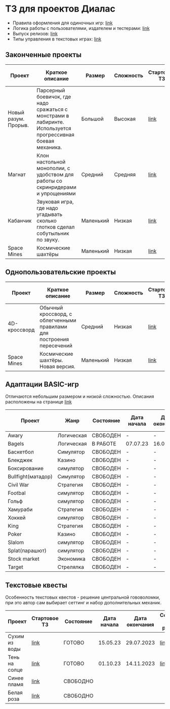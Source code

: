 # ТЗ для проектов Диалас

* Правила оформления для одиночных игр: [link](https://github.com/antlas1/reqdialas/blob/main/manuals/selfengine.md)
* Логика работы с пользователями, издателем и тестерами: [link](https://github.com/antlas1/reqdialas/blob/main/izdat.md)
* Выпуск релизов: [link](https://github.com/antlas1/reqdialas/blob/main/manuals/release.md)
* Типы управления в текстовых играх: [link](https://github.com/antlas1/reqdialas/blob/main/controltypes.md)

## Законченные проекты

| Проект               | Краткое описание                                                                                            | Размер    | Сложность | Стартовое ТЗ| Состояние     | Дата начала | Дата окончания | Ссылка на релиз | Ссылка на исходник |
| -------------------- | ----------------------------------------------------------------------------------------------------------- | --------- | --------- | ----------- | ------------- | ----------- | -------------- | --------------- | -------------------|
| Новый разум. Прорыв. | Парсерный боевичок, где надо сражаться с монстрами в лабиринте. Используется прогрессивная боевая механика. | Большой   | Высокая   | [link](https://github.com/antlas1/reqdialas/tree/main/lone/newmind2)      | <u>ЗАМОРОЖЕН</u>     | 27.11.22    | -              | -               | -                  |
| Магнат               | Клон настольной монополии, с удобством для работы со скринридерами и упрощениями                            | Средний   | Средняя   | [link](https://github.com/antlas1/reqdialas/tree/main/lone/magnat)      | **ГОТОВО**        | 06.12.22    | 17.01.23       | [link](https://github.com/antlas1/reqdialas/releases/download/v1.3/Monopolist_v_1.3.exe)          | [link](https://github.com/GDP1977/Monopolist-v-1-3)             |
| Кабанчик             | Звуковая игра, где надо угадывать сколько глотков сделал собутыльник по звуку.                              | Маленький | Низкая    | [link](https://github.com/antlas1/reqdialas/tree/main/lone/tavern)      | **ГОТОВО**        | 17.01.23    | 02.03.23       | [link](https://disk.yandex.ru/d/KZCRSljVfmB4Ag)          |                    |
| Space Mines          | Космические шахтёры                                                                                         | Маленький | Низкая    | [link](https://github.com/antlas1/reqdialas/tree/main/lone/space-mines)      | **ГОТОВО**        | 09.03.23    | 09.06.23(17.04)   | [link](https://github.com/Pobji/SpaceMine/releases/download/v0.7.2/Release.zip)          | [link](https://github.com/Pobji/SpaceMine)             |


## Однопользовательские проекты

| Проект               | Краткое описание                                                                                            | Размер    | Сложность | Стартовое ТЗ| Состояние     | Дата начала | Дата окончания | Ссылка на релиз | Ссылка на исходник |
| -------------------- | ----------------------------------------------------------------------------------------------------------- | --------- | --------- | ----------- | ------------- | ----------- | -------------- | --------------- | -------------------|
| 4D-кроссворд         | Обычный кроссворд, с облегченными правилами для построения пересечений                                      | Средний   | Низкая    | [link](https://github.com/antlas1/reqdialas/tree/main/lone/cross4D)      | **ГОТОВО**      | 25.05.23    |  08.07.23        |  [link](https://alexrax277.github.io/crossword_4d)               | [link](https://github.com/AlexRax277/crossword_4d)                   |
| Space Mines          | Космические шахтёры. Новая версия.                                                                          | Маленький | Низкая    | [link](https://github.com/antlas1/reqdialas/tree/main/lone/space-mines)      | СВОБОДНО      |             |                |                 |                    |

## Адаптации BASIC-игр

Отличаются небольшим размером и низкой сложностью. Описания расположены на странице [link](https://github.com/antlas1/reqdialas/tree/main/lone/basic)

| Проект       | Жанр          | Состояние     | Дата начала | Дата окончания | Ссылка на релиз | Ссылка на исходник |
| ------------ |-------------- |-------------- | ----------- | -------------- | --------------- | -------------------|
|  Awary       | Логическая    | СВОБОДЕН      |  -          |  -             |  -              |  -                 |  
|  Bagels      | Логическая    | В РАБОТЕ      |  07.07.23   |  16.09.23      |  [link](https://dialas.ru/wp-content/uploads/2023/09/bagels.zip) |  [link](https://github.com/YakovlevIgorr/bagels) |  
|  Баскетбол   | Cимулятор     | СВОБОДЕН      |  -          |  -             |  -              |  -                 |  
|  Блекджек    | Казино        | СВОБОДЕН      |  -          |  -             |  -              |  -                 |  
|  Боксирование| симулятор     | СВОБОДЕН      |  -          |  -             |  -              |  -                 |  
|  Bullfight(матадор)| Симулятор| СВОБОДЕН     |  -          |  -             |  -              |  -                 |  
|  Civil War   | Стратегия     | СВОБОДЕН      |  -          |  -             |  -              |  -                 |  
|  Footbal     | симулятор     | СВОБОДЕН      |  -          |  -             |  -              |  -                 |  
|  Гольф       | симулятор     | СВОБОДЕН      |  -          |  -             |  -              |  -                 |  
|  Хамураби    | Стратегия     | СВОБОДЕН      |  -          |  -             |  -              |  -                 |  
|  Хоккей      | симулятор     | СВОБОДЕН      |  -          |  -             |  -              |  -                 |  
|  King        | Стратегия     | СВОБОДЕН      |  -          |  -             |  -              |  -                 |  
|  Poker       | Казино        | СВОБОДЕН      |  -          |  -             |  -              |  -                 |  
|  Slalom      | симулятор     | СВОБОДЕН      |  -          |  -             |  -              |  -                 |  
|  Splat(парашют)| симулятор   | СВОБОДЕН      |  -          |  -             |  -              |  -                 |  
|  Stock market| Экономика     | СВОБОДЕН      |  -          |  -             |  -              |  -                 |  
|  Target      | Стрелялка     | СВОБОДЕН      |  -          |  -             |  -              |  -                 |  




## Текстовые квесты

Особенность текстовых квестов - решение центральной гововоломки, при это автор сам выбирает сеттинг и набор дополнительных механик.

| Проект               | Стартовое ТЗ| Состояние     | Дата начала | Дата окончания | Ссылка на релиз | Ссылка на исходник |
| -------------------- | ----------- | ------------- | ----------- | -------------- | --------------- | -------------------|
|  Сухим из воды       |   [link](https://github.com/antlas1/reqdialas/tree/main/quests/dry)    |  ГОТОВО     |  15.05.23   |  29.07.2023    |  [link](https://disk.yandex.ru/d/r3vkXM7XX2Isrg) |  -                 |  
|  Тень на солце       |   [link](https://github.com/antlas1/reqdialas/tree/main/quests/sun)    |  ГОТОВО     |  01.10.23   |  14.11.2023    |  [link](https://disk.yandex.ru/d/ApuYmhtP4eiDwA) |  -                 |
|  Синее пламя         |   [link](https://github.com/antlas1/reqdialas/tree/main/quests/blue_fire)    |  СВОБОДНО     |    |      |   |  -                 |  
|  Белая роза          |   [link](https://github.com/antlas1/reqdialas/tree/main/quests/white_rose)    |  СВОБОДНО     |    |      |  |  -                 |

